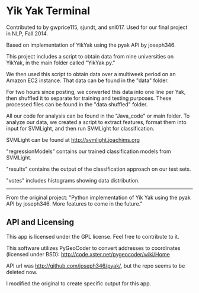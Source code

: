 Yik Yak Terminal
==============

Contributed to by gwprice115, sjundt, and snl017. 
Used for our final project in NLP, Fall 2014.

Based on implementation of YikYak using the pyak API by joseph346.

This project includes a script to obtain data from nine universities on YikYak, in the main folder called "YikYak.py."

We then used this script to obtain data over a multiweek period on an Amazon EC2 instance. That data can be found in the "data" folder.

For two hours since posting, we converted this data into one line per Yak, then shuffled it to separate for training and testing purposes. These processed files can be found in the "data shuffled" folder.


All our code for analysis can be found in the "Java_code" or main folder.
To analyze our data, we created a script to extract features, format them into input for SVMLight, and then run SVMLight for classification.

SVMLight can be found at http://svmlight.joachims.org

"regressionModels" contains our trained classification models from SVMLight. 

"results" contains the output of the classification approach on our test sets. 

"votes" includes histograms showing data distribution.


--------------------------------------------------------------------------------------
From the original project: "Python implementation of Yik Yak using the pyak API by joseph346. More features to come in the future."
    		
## API and Licensing

This app is licensed under the GPL license. Feel free to contribute to it.

This software utilizes PyGeoCoder to convert addresses to coordinates (licensed under BSD): http://code.xster.net/pygeocoder/wiki/Home

API url was http://github.com/joseph346/pyak/, but the repo seems to be deleted now.

I modified the original to create specific output for this app.
